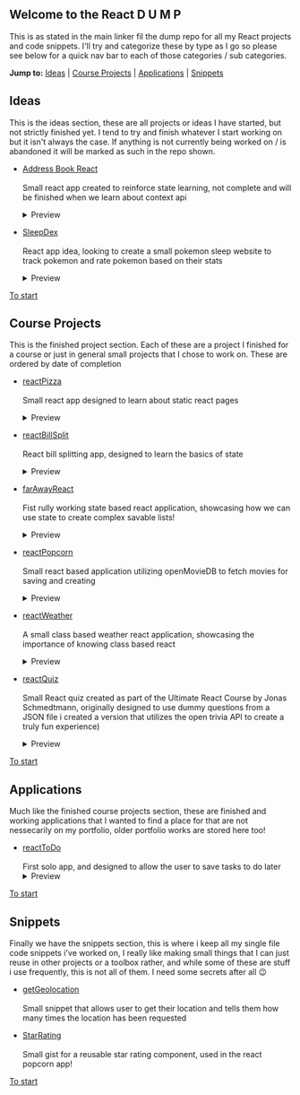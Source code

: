 ## Welcome to the React D U M P



This is as stated in the main linker fil the dump repo for all my React projects and code snippets. 
I'll try and categorize these by type as I go so please see below for a quick nav bar to each of 
those categories / sub categories.



**Jump to:**  [Ideas](#ideas) | [Course Projects](#course-projects) | [Applications](#applications) | [Snippets](#snippets)

## Ideas

This is the ideas section, these are all projects or ideas I have started, but not strictly finished yet. I tend to try and finish
whatever I start working on but it isn't always the case. If anything is not currently being worked on / is abandoned it will be 
marked as such in the repo shown.

- [Address Book React](https://github.com/ShaAnder/address_book_react)
  <br><br>
  Small react app created to reinforce state learning, not complete and will be finished when we learn about context api
  <br>
  <details>
    <summary>Preview</summary>
      <img loading="lazy" src="https://github.com/ShaAnder/ReactDump/assets/129494996/dcb99853-3209-4771-9124-df02af6b5ba4" height="300px">
  </details>

- [SleepDex](https://github.com/ShaAnder/Sleepdex)
  <br><br>
   React app idea, looking to create a small pokemon sleep website to track pokemon and rate pokemon based on their stats
  <br>
  <details>
    <summary>Preview</summary>
      <img loading="lazy" src="https://github.com/ShaAnder/ReactDump/assets/129494996/fc564bed-8f0e-4ed3-bd22-9b27c76d98d9" height="300px">
  </details>

[To start](#welcome-to-the-react-d-u-m-p)

## Course Projects

This is the finished project section. Each of these are a project I finished for a course or just in general small projects that 
I chose to work on. These are ordered by date of completion

- [reactPizza](https://github.com/ShaAnder/react_pizza)
  <br><br>
  Small react app designed to learn about static react pages
  <br>
  <details>
    <summary>Preview</summary>
      <img loading="lazy" src="https://github.com/ShaAnder/ReactDump/assets/129494996/d47cde62-0ec5-4227-9eed-5db7036e6a91" height="300px">
  </details>

- [reactBillSplit](https://github.com/ShaAnder/react_bill_split)
  <br><br>
  React bill splitting app, designed to learn the basics of state
  <br>
  <details>
    <summary>Preview</summary>
      <img loading="lazy" src="https://github.com/ShaAnder/ReactDump/assets/129494996/982ea3a9-1fba-4a1a-a2c2-c5d3609a2d0d" height="150px">
  </details>

- [farAwayReact](https://github.com/ShaAnder/far_away_react)
  <br><br>
  Fist rully working state based react application, showcasing how we can use state to create complex savable lists!
  <br>
  <details>
    <summary>Preview</summary>
      <img loading="lazy" src="https://github.com/ShaAnder/ReactDump/assets/129494996/0ab7f8a2-b524-4af9-85ff-edfc5e2ba768" height="150px">
  </details>

- [reactPopcorn](https://github.com/ShaAnder/react_popcorn)
  <br><br>
  Small react based application utilizing openMovieDB to fetch movies for saving and creating
  <br>
  <details>
    <summary>Preview</summary>
      <img loading="lazy" src="https://github.com/ShaAnder/ReactDump/assets/129494996/d4aca35b-6e95-4cda-a9bb-1e946885d9e0" height="150px">
  </details>

- [reactWeather](https://github.com/ShaAnder/react_weather)
  <br><br>
  A small class based weather react application, showcasing the importance of knowing class based react
  <br>
  <details>
    <summary>Preview</summary>
      <img loading="lazy" src="https://github.com/ShaAnder/ReactDump/assets/129494996/dc5cf170-8cd0-4810-88f2-76662fedbcda" height="200px">  
  </details>

- [reactQuiz](https://github.com/ShaAnder/reactQuiz)
  <br><br>
  Small React quiz created as part of the Ultimate React Course by Jonas Schmedtmann, originally designed to use dummy questions from a JSON file i created a version that utilizes the open trivia API to create a truly fun experience)
  <br>
  <details>
    <summary>Preview</summary>
    <img loading="lazy" src="https://github.com/ShaAnder/ReactDump/assets/129494996/41e0a663-3f32-4f43-8fc5-8d55432ccbd7" height="300px">
  </details>

[To start](#welcome-to-the-react-d-u-m-p)

## Applications

Much like the finished course projects section, these are finished and working applications that I wanted to find a place for that 
are not nessecarily on my portfolio, older portfolio works are stored here too!

  - [reactToDo](https://github.com/ShaAnder/react_todo_list)
    <br><br>
    First solo app, and designed to allow the user to save tasks to do later
    <br>
    <details>
      <summary>Preview</summary>
        <img loading="lazy" src="https://github.com/ShaAnder/ReactDump/assets/129494996/aad5ad1d-88b3-42bd-9d18-643228458fca" height="300px">
    </details>

[To start](#welcome-to-the-react-d-u-m-p)

## Snippets

Finally we have the snippets section, this is where i keep all my single file code snippets i've worked on, I really like making small
things that I can just reuse in other projects or a toolbox rather, and while some of these are stuff i use frequently, this is not 
all of them. I need some secrets after all 😉

- [getGeolocation](https://github.com/ShaAnder/getGeolocation)
  <br><br>
  Small snippet that allows user to get their location and tells them how many times the location has been requested
  <br>

- [StarRating](https://gist.github.com/ShaAnder/e45561e2c92fd954d5406e66307df8b6)
  <br><br>
  Small gist for a reusable star rating component, used in the react popcorn app!
  <br>

[To start](#welcome-to-the-react-d-u-m-p)
